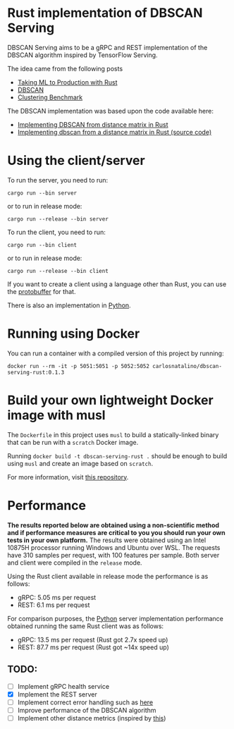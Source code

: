 # Rust implementation of DBSCAN Serving

DBSCAN Serving aims to be a gRPC and REST implementation of the DBSCAN algorithm inspired by TensorFlow Serving.

The idea came from the following posts

- [Taking ML to Production with Rust](https://www.lpalmieri.com/posts/2019-12-01-taking-ml-to-production-with-rust-a-25x-speedup/)
- [DBSCAN](https://rust-ml.github.io/book/4_dbscan.html)
- [Clustering Benchmark](https://github.com/LukeMathWalker/clustering-benchmarks)

The DBSCAN implementation was based upon the code available here:

- [Implementing DBSCAN from distance matrix in Rust](https://blog.petrzemek.net/2017/01/01/implementing-dbscan-from-distance-matrix-in-rust/)
- [Implementing dbscan from a distance matrix in Rust (source code)](https://github.com/s3rvac/blog/tree/master/en-2017-01-01-implementing-dbscan-from-distance-matrix-in-rust)

# Using the client/server

To run the server, you need to run:

`cargo run --bin server`

or to run in release mode:

`cargo run --release --bin server`

To run the client, you need to run:

`cargo run --bin client`

or to run in release mode:

`cargo run --release --bin client`

If you want to create a client using a language other than Rust, you can use the [protobuffer](./proto/dbscanserving.proto) for that.

There is also an implementation in [Python](https://github.com/carlosnatalino/dbscan-serving-python).

# Running using Docker

You can run a container with a compiled version of this project by running:

```
docker run --rm -it -p 5051:5051 -p 5052:5052 carlosnatalino/dbscan-serving-rust:0.1.3
```

# Build your own lightweight Docker image with musl

The `Dockerfile` in this project uses `musl` to build a statically-linked binary that can be run with a `scratch` Docker image.

Running `docker build -t dbscan-serving-rust .` should be enough to build using `musl` and create an image based on `scratch`.

For more information, visit [this repository](https://github.com/emk/rust-musl-builder).

# Performance

**The results reported below are obtained using a non-scientific method and if performance measures are critical to you you should run your own tests in your own platform.**
The results were obtained using an Intel 10875H processor running Windows and Ubuntu over WSL.
The requests have 310 samples per request, with 100 features per sample.
Both server and client were compiled in the `release` mode.

Using the Rust client available  in release mode the performance is as follows:
- gRPC: 5.05 ms per request
- REST: 6.1 ms per request

For comparison purposes, the [Python](https://github.com/carlosnatalino/dbscan-serving-python) server implementation performance obtained running the same Rust client was as follows:
- gRPC: 13.5 ms per request (Rust got 2.7x speed up)
- REST: 87.7 ms per request (Rust got ~14x speed up)

## TODO:

- [ ] Implement gRPC health service
- [x] Implement the REST server
- [ ] Implement correct error handling such as [here](https://github.com/avinassh/grpc-errors/tree/master/rust)
- [ ] Improve performance of the DBSCAN algorithm
- [ ] Implement other distance metrics (inspired by [this](https://scikit-learn.org/stable/modules/generated/sklearn.cluster.DBSCAN.html))
